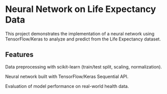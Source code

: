 # Neural Network on Life Expectancy Data

This project demonstrates the implementation of a neural network using TensorFlow/Keras to analyze and predict from the Life Expectancy dataset.

## Features

Data preprocessing with scikit-learn (train/test split, scaling, normalization).

Neural network built with TensorFlow/Keras Sequential API.

Evaluation of model performance on real-world health data.
 
